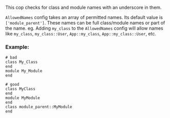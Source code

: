 This cop checks for class and module names with
an underscore in them.

`AllowedNames` config takes an array of permitted names.
Its default value is `['module_parent']`.
These names can be full class/module names or part of the name.
eg. Adding `my_class` to the `AllowedNames` config will allow names like
`my_class`, `my_class::User`, `App::my_class`, `App::my_class::User`, etc.

### Example:
    # bad
    class My_Class
    end
    module My_Module
    end

    # good
    class MyClass
    end
    module MyModule
    end
    class module_parent::MyModule
    end